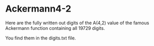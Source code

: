 # Ackermann4-2

Here are the fully written out digits of the A(4,2) value of the famous Ackermann function containing all 19729 digits.

You find them in the digits.txt file.
